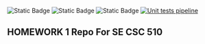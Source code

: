 ![Static Badge](https://img.shields.io/badge/language-Python-%234C2FA7)
![Static Badge](https://img.shields.io/badge/license-AGPL%20v3-orange)
![Static Badge](https://img.shields.io/badge/platform-linux-red)
[![Unit tests pipeline](https://github.com/SE-Fall-2024-Team-69/HomeWork/actions/workflows/unit_tests.yml/badge.svg)](https://github.com/SE-Fall-2024-Team-69/HomeWork/actions/workflows/unit_tests.yml)

## HOMEWORK 1 Repo For SE CSC 510
